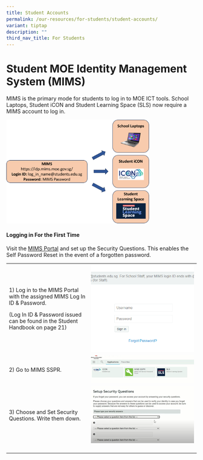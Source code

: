 ```yaml
---
title: Student Accounts
permalink: /our-resources/for-students/student-accounts/
variant: tiptap
description: ""
third_nav_title: For Students
---
```

<h1>Student MOE Identity Management System (MIMS)</h1>
<p></p>
<p>MIMS is the primary mode for students to log in to MOE ICT tools. School
Laptops, Student iCON and Student Learning Space (SLS) now require a MIMS
account to log in.</p>
<p></p>
<p></p>
<div class="isomer-image-wrapper">
<img style="width: 75%;" height="auto" width="100%" alt="" src="/images/For Students/MIMS_Image_1.png">
</div>
<p></p>
<h4>Logging in For the First Time</h4>
<p>Visit the <a href="https://idp.mims.moe.gov.sg/" rel="noopener noreferrer nofollow" target="_blank">MIMS Portal</a> and
set up the Security Questions. This enables the Self Password Reset in
the event of a forgotten password.</p>
<table>
<tbody>
<tr>
<td rowspan="1" colspan="1">
<p>1) Log in to the MIMS Portal with the assigned MIMS Log In ID &amp; Password.</p>
<p>(Log In ID &amp; Password issued can be found in the Student Handbook
on page 21)</p>
</td>
<td rowspan="1" colspan="1">
<div class="isomer-image-wrapper">
<img style="width: 100%" height="auto" width="100%" alt="" src="/images/For Students/MIMS_Log_IN.png">
</div>
</td>
</tr>
<tr>
<td rowspan="1" colspan="1">
<p>2) Go to MIMS SSPR.</p>
</td>
<td rowspan="1" colspan="1">
<div class="isomer-image-wrapper">
<img style="width: 100%" height="auto" width="100%" alt="" src="/images/For Students/MIMS_SSPR.png">
</div>
</td>
</tr>
<tr>
<td rowspan="1" colspan="1">
<p>3) Choose and Set Security Questions. Write them down.</p>
</td>
<td rowspan="1" colspan="1">
<div class="isomer-image-wrapper">
<img style="width: 100%" height="auto" width="100%" alt="" src="/images/For Students/Security_Questions.png">
</div>
</td>
</tr>
<tr>
<td rowspan="1" colspan="1">
<p></p>
</td>
<td rowspan="1" colspan="1">
<p></p>
</td>
</tr>
</tbody>
</table>
<p></p>